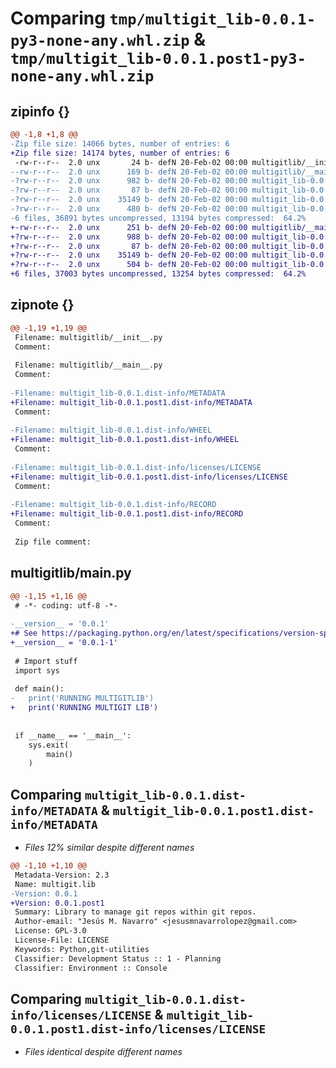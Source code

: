 # Comparing `tmp/multigit_lib-0.0.1-py3-none-any.whl.zip` & `tmp/multigit_lib-0.0.1.post1-py3-none-any.whl.zip`

## zipinfo {}

```diff
@@ -1,8 +1,8 @@
-Zip file size: 14066 bytes, number of entries: 6
+Zip file size: 14174 bytes, number of entries: 6
 -rw-r--r--  2.0 unx       24 b- defN 20-Feb-02 00:00 multigitlib/__init__.py
--rw-r--r--  2.0 unx      169 b- defN 20-Feb-02 00:00 multigitlib/__main__.py
-?rw-r--r--  2.0 unx      982 b- defN 20-Feb-02 00:00 multigit_lib-0.0.1.dist-info/METADATA
-?rw-r--r--  2.0 unx       87 b- defN 20-Feb-02 00:00 multigit_lib-0.0.1.dist-info/WHEEL
-?rw-r--r--  2.0 unx    35149 b- defN 20-Feb-02 00:00 multigit_lib-0.0.1.dist-info/licenses/LICENSE
-?rw-r--r--  2.0 unx      480 b- defN 20-Feb-02 00:00 multigit_lib-0.0.1.dist-info/RECORD
-6 files, 36891 bytes uncompressed, 13194 bytes compressed:  64.2%
+-rw-r--r--  2.0 unx      251 b- defN 20-Feb-02 00:00 multigitlib/__main__.py
+?rw-r--r--  2.0 unx      988 b- defN 20-Feb-02 00:00 multigit_lib-0.0.1.post1.dist-info/METADATA
+?rw-r--r--  2.0 unx       87 b- defN 20-Feb-02 00:00 multigit_lib-0.0.1.post1.dist-info/WHEEL
+?rw-r--r--  2.0 unx    35149 b- defN 20-Feb-02 00:00 multigit_lib-0.0.1.post1.dist-info/licenses/LICENSE
+?rw-r--r--  2.0 unx      504 b- defN 20-Feb-02 00:00 multigit_lib-0.0.1.post1.dist-info/RECORD
+6 files, 37003 bytes uncompressed, 13254 bytes compressed:  64.2%
```

## zipnote {}

```diff
@@ -1,19 +1,19 @@
 Filename: multigitlib/__init__.py
 Comment: 
 
 Filename: multigitlib/__main__.py
 Comment: 
 
-Filename: multigit_lib-0.0.1.dist-info/METADATA
+Filename: multigit_lib-0.0.1.post1.dist-info/METADATA
 Comment: 
 
-Filename: multigit_lib-0.0.1.dist-info/WHEEL
+Filename: multigit_lib-0.0.1.post1.dist-info/WHEEL
 Comment: 
 
-Filename: multigit_lib-0.0.1.dist-info/licenses/LICENSE
+Filename: multigit_lib-0.0.1.post1.dist-info/licenses/LICENSE
 Comment: 
 
-Filename: multigit_lib-0.0.1.dist-info/RECORD
+Filename: multigit_lib-0.0.1.post1.dist-info/RECORD
 Comment: 
 
 Zip file comment:
```

## multigitlib/__main__.py

```diff
@@ -1,15 +1,16 @@
 # -*- coding: utf-8 -*-
 
-__version__ = '0.0.1'
+# See https://packaging.python.org/en/latest/specifications/version-specifiers
+__version__ = '0.0.1-1'
 
 # Import stuff
 import sys
 
 def main():
-	print('RUNNING MULTIGITLIB')
+	print('RUNNING MULTIGIT LIB')
 
 
 if __name__ == '__main__':
 	sys.exit(
 		main()
 	)
```

## Comparing `multigit_lib-0.0.1.dist-info/METADATA` & `multigit_lib-0.0.1.post1.dist-info/METADATA`

 * *Files 12% similar despite different names*

```diff
@@ -1,10 +1,10 @@
 Metadata-Version: 2.3
 Name: multigit.lib
-Version: 0.0.1
+Version: 0.0.1.post1
 Summary: Library to manage git repos within git repos.
 Author-email: "Jesús M. Navarro" <jesusmnavarrolopez@gmail.com>
 License: GPL-3.0
 License-File: LICENSE
 Keywords: Python,git-utilities
 Classifier: Development Status :: 1 - Planning
 Classifier: Environment :: Console
```

## Comparing `multigit_lib-0.0.1.dist-info/licenses/LICENSE` & `multigit_lib-0.0.1.post1.dist-info/licenses/LICENSE`

 * *Files identical despite different names*

